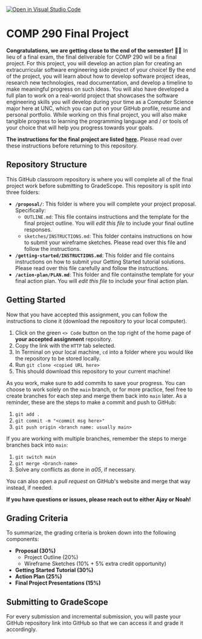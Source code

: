 [![Open in Visual Studio Code](https://classroom.github.com/assets/open-in-vscode-2e0aaae1b6195c2367325f4f02e2d04e9abb55f0b24a779b69b11b9e10269abc.svg)](https://classroom.github.com/online_ide?assignment_repo_id=16982970&assignment_repo_type=AssignmentRepo)
# COMP 290 Final Project

**Congratulations, we are getting close to the end of the semester!** 🥳✨ In lieu of a final exam, the final deliverable for COMP 290 will be a final project. For this project, you will develop an action plan for creating an extracurricular software engineering side project of your choice! By the end of the project, you will learn about how to develop software project ideas, research new technologies, read documentation, and develop a timeline to make meaningful progress on such ideas. You will also have developed a full plan to work on a real-world project that showcases the software engineering skills you will develop during your time as a Computer Science major here at UNC, which you can put on your GitHub profile, resume and personal portfolio. While working on this final project, you will also make tangible progress to learning the programming language and / or tools of your choice that will help you progress towards your goals.

**The instructions for the final project are listed [here](https://docs.google.com/document/d/14aFcmYzlEPAjyMSxd0BhFJi84dbnDYGovJL1uMixT5M/).** Please read over these instructions before returning to this repository.

## Repository Structure

This GitHub classroom repository is where you will complete all of the final project work before submitting to GradeScope. This repository is split into three folders:

- **`/proposal/`**: This folder is where you will complete your project proposal. Specifically:
    - `OUTLINE.md`: This file contains instructions and the template for the final project outline. You will *edit this file* to include your final outline responses.
    - `sketches/INSTRUCTIONS.md`: This folder contains instructions on how to submit your wireframe sketches. Please read over this file and follow the instructions.
- **`/getting-started/INSTRUCTIONS.md`**: This folder and file contains instructions on how to submit your Getting Started tutorial solutions. Please read over this file carefully and follow the instructions.
- **`/action-plan/PLAN.md`**: This folder and file containsthe template for your final action plan. You will *edit this file* to include your final action plan.

## Getting Started

Now that you have accepted this assignment, you can follow the instructions to clone it (download the repository to your local computer).
1. Click on the green `<> Code` button on the top right of the home page of **your accepted assignment** repository.
2. Copy the link with the `HTTP` tab selected.
3. In Terminal on your local machine, `cd` into a folder where you would like the repository to be stored locally.
4. Run `git clone <copied URL here>`
5. This should download this repository to your current machine!

As you work, make sure to add commits to save your progress. You can choose to work solely on the `main` branch, or for more practice, feel free to create branches for each step and merge them back into `main` later. As a reminder, these are the steps to make a commit and push to GitHub:
1. `git add .`
2. `git commit -m "<commit msg here>"`
3. `git push origin <branch name: usually main>`

If you are working with multiple branches, remember the steps to merge branches back into `main`:
1. `git switch main`
2. `git merge <branch-name>`
3. Solve any conflicts as done in *a05*, if necessary.

You can also open a *pull request* on GitHub's website and merge that way instead, if needed.

**If you have questions or issues, please reach out to either Ajay or Noah!**

## Grading Criteria

To summarize, the grading criteria is broken down into the following components:

- **Proposal (30%)**
    - Project Outline (20%)
    - Wireframe Sketches (10% + 5% extra credit opportunity)
- **Getting Started Tutorial (30%)**
- **Action Plan (25%)**
- **Final Project Presentations (15%)**

## Submitting to GradeScope

For every submission and incremental submission, you will paste your GitHub repository link into GitHub so that we can access it and grade it accordingly.
